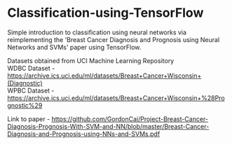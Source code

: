 # Classification-using-TensorFlow
Simple introduction to classification using neural networks via reimplementing the 'Breast Cancer Diagnosis and Prognosis using Neural Networks and SVMs' paper using TensorFlow.

Datasets obtained from UCI Machine Learning Repository <br>
WDBC Dataset - https://archive.ics.uci.edu/ml/datasets/Breast+Cancer+Wisconsin+(Diagnostic) <br>
WPBC Dataset - https://archive.ics.uci.edu/ml/datasets/Breast+Cancer+Wisconsin+%28Prognostic%29

Link to paper - https://github.com/GordonCai/Project-Breast-Cancer-Diagnosis-Prognosis-With-SVM-and-NN/blob/master/Breast-Cancer-Diagnosis-and-Prognosis-using-NNs-and-SVMs.pdf
